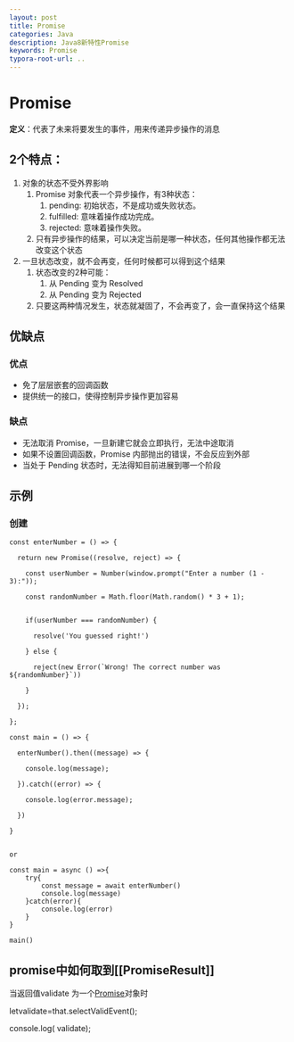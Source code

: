 ```yaml
---
layout: post
title: Promise
categories: Java
description: Java8新特性Promise
keywords: Promise
typora-root-url: ..
---
```


# Promise

**定义**：代表了未来将要发生的事件，用来传递异步操作的消息

## **2个特点：**

1. 对象的状态不受外界影响
   1. Promise 对象代表一个异步操作，有3种状态：
      1. pending: 初始状态，不是成功或失败状态。
      2. fulfilled: 意味着操作成功完成。
      3. rejected: 意味着操作失败。
   2. 只有异步操作的结果，可以决定当前是哪一种状态，任何其他操作都无法改变这个状态
2. 一旦状态改变，就不会再变，任何时候都可以得到这个结果
   1. 状态改变的2种可能：
      1. 从 Pending 变为 Resolved
      2. 从 Pending 变为 Rejected
   2. 只要这两种情况发生，状态就凝固了，不会再变了，会一直保持这个结果

## 优缺点

### 优点

- 免了层层嵌套的回调函数
- 提供统一的接口，使得控制异步操作更加容易

### 缺点

- 无法取消 Promise，一旦新建它就会立即执行，无法中途取消
- 如果不设置回调函数，Promise 内部抛出的错误，不会反应到外部
- 当处于 Pending 状态时，无法得知目前进展到哪一个阶段

## 示例

### 创建

```
const enterNumber = () => {

  return new Promise((resolve, reject) => {

    const userNumber = Number(window.prompt("Enter a number (1 - 3):"));

    const randomNumber = Math.floor(Math.random() * 3 + 1);
 

    if(userNumber === randomNumber) {

      resolve('You guessed right!')

    } else {

      reject(new Error(`Wrong! The correct number was ${randomNumber}`))

    }

  });

};
```

```
const main = () => {

  enterNumber().then((message) => {

    console.log(message);

  }).catch((error) => {

    console.log(error.message);

  })

}


or

const main = async () =>{
	try{
		const message = await enterNumber()
		console.log(message)
	}catch(error){
		console.log(error)
	}
}

main()
```

## promise中如何取到[[PromiseResult]]

当返回值validate 为一个[Promise](https://so.csdn.net/so/search?q=Promise&spm=1001.2101.3001.7020)对象时

letvalidate=that.selectValidEvent();

console.log( validate);	